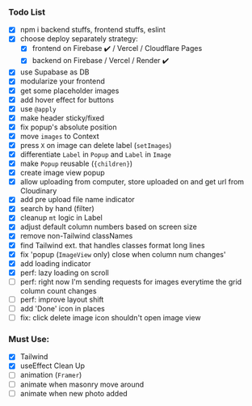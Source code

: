 ### Todo List

- [x] npm i backend stuffs, frontend stuffs, eslint
- [x] choose deploy separately strategy:
  - [x] frontend on Firebase ✔️ / Vercel / Cloudflare Pages
  - [x] backend on Firebase / Vercel / Render ✔️
- [x] use Supabase as DB
- [x] modularize your frontend
- [x] get some placeholder images
- [x] add hover effect for buttons
- [x] use `@apply`
- [x] make header sticky/fixed
- [x] fix popup's absolute position
- [x] move `images` to Context
- [x] press `X` on image can delete label (`setImages`)
- [x] differentiate `Label` in `Popup` and `Label` in `Image`
- [x] make `Popup` reusable (`{children}`)
- [x] create image view popup
- [x] allow uploading from computer, store uploaded on and get url from Cloudinary
- [x] add pre upload file name indicator
- [x] search by hand (filter)
- [x] cleanup `mt` logic in Label
- [x] adjust default column numbers based on screen size
- [x] remove non-Tailwind classNames
- [x] find Tailwind ext. that handles classes format long lines
- [x] fix 'popup (`ImageView` only) close when column num changes'
- [x] add loading indicator
- [x] perf: lazy loading on scroll
- [ ] perf: right now I'm sending requests for images everytime the grid column count changes
- [ ] perf: improve layout shift
- [ ] add 'Done' icon in places
- [ ] fix: click delete image icon shouldn't open image view

### Must Use:

- [x] Tailwind
- [x] useEffect Clean Up
- [ ] animation (`Framer`)
- [ ] animate when masonry move around
- [ ] animate when new photo added
